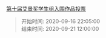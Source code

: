 [第十届艾景奖学生组入围作品投票](https://www.idea-king.org/mobile/tpxs.php?from=timeline)
> 开始时间: 2020-09-16 22:05:00<br/>
> 结束时间: 2020-09-21 12:00:00